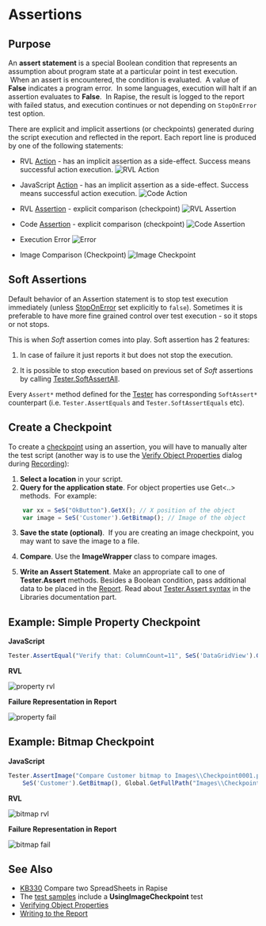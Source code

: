 # Assertions

## Purpose

An **assert statement** is a special Boolean condition that represents an assumption about program state at a particular point in test execution.  When an assert is encountered, the condition is evaluated.  A value of **False** indicates a program error.  In some languages, execution will halt if an assertion evaluates to **False**.  In Rapise, the result is logged to the report with failed status, and execution continues or not depending on `StopOnError` test option.

There are explicit and implicit assertions (or checkpoints) generated during the script execution and reflected in the report. Each report line is produced by one of the following statements:

* RVL [Action](../RVL/Actions.md) - has an implicit assertion as a side-effect. Success means successful action execution.
    ![RVL Action](img/automated_reporting_rvlaction.png)

* JavaScript [Action](actions.md) - has an implicit assertion as a side-effect. Success means successful action execution.
    ![Code Action](img/automated_reporting_codeaction.png)

* RVL [Assertion](../RVL/Assertions.md) - explicit comparison (checkpoint)
    ![RVL Assertion](img/automated_reporting_rvlassert.png)

* Code [Assertion](../Libraries/Tester.md#assert) - explicit comparison (checkpoint)
    ![Code Assertion](img/automated_reporting_codeassert.png)

* Execution Error
    ![Error](img/automated_reporting_error.png)

* Image Comparison (Checkpoint)
    ![Image Checkpoint](img/automated_reporting_imgcheckpoint.png)

## Soft Assertions

Default behavior of an Assertion statement is to stop test execution immediately (unless [StopOnError](/Guide/settings_dialog.md#execution) set explicitly to `false`). Sometimes it is preferable to have more fine grained control over test execution - so it stops or not stops.

This is when *Soft* assertion comes into play. Soft assertion has 2 features:

1. In case of failure it just reports it but does not stop the execution.

2. It is possible to stop execution based on previous set of *Soft* assertions by calling [Tester.SoftAssertAll](/Libraries/Tester.md#softassertall).

Every `Assert*` method defined for the [Tester](/Libraries/Tester.md) has corresponding `SoftAssert*` counterpart (i.e. `Tester.AssertEquals` and `Tester.SoftAssertEquals` etc).

## Create a Checkpoint

To create a [checkpoint](checkpoints.md) using an assertion, you will have to manually alter the test script (another way is to use the [Verify Object Properties](verify_object_properties.md) dialog during [Recording](recording.md)):

1. **Select a location** in your script.
2. **Query for the application state**. For object properties use Get&lt;..&gt; methods.  For example:

```javascript
    var xx = SeS("OkButton").GetX(); // X position of the object
    var image = SeS('Customer').GetBitmap(); // Image of the object
```

3. **Save the state (optional)**.  If you are creating an image checkpoint, you may want to save the image to a file.  

4. **Compare**. Use the **ImageWrapper** class to compare images.

5. **Write an Assert Statement**. Make an appropriate call to one of **Tester.Assert** methods. Besides a Boolean condition, pass additional data to be placed in the [Report](writing_to_the_report.md). Read about [Tester.Assert syntax](../Libraries/Tester.md#assert) in the Libraries documentation part.

## Example: Simple Property Checkpoint

**JavaScript**

```javascript
Tester.AssertEqual("Verify that: ColumnCount=11", SeS('DataGridView').GetColumnCount(), 11);
```

**RVL**

![property rvl](./img/assertion_property_rvl.png)

**Failure Representation in Report**

![property fail](./img/assertion_property_fail.png)

## Example: Bitmap Checkpoint

**JavaScript**

```javascript
Tester.AssertImage("Compare Customer bitmap to Images\\Checkpoint0001.png",
	SeS('Customer').GetBitmap(), Global.GetFullPath("Images\\Checkpoint0001.png"));
```

**RVL**

![bitmap rvl](./img/assertion_bitmap_rvl.png)

**Failure Representation in Report**

![bitmap fail](./img/assertion_bitmap_fail.png)

## See Also

- [KB330](https://www.inflectra.com/Support/KnowledgeBase/KB330.aspx) Compare two SpreadSheets in Rapise
- The [test samples](sample_tests.md) include a **UsingImageCheckpoint** test
- [Verifying Object Properties](verify_object_properties.md)
- [Writing to the Report](writing_to_the_report.md)
